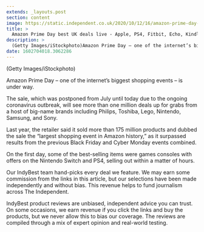 ```yaml
--- 
extends: _layouts.post 
section: content 
image: https://static.independent.co.uk/2020/10/12/16/amazon-prime-day-2020-live-blog-indybest.jpg 
title: > 
  Amazon Prime Day best UK deals live - Apple, PS4, Fitbit, Echo, Kindle, KitchenAid and more offers and sales 
description: > 
  (Getty Images/iStockphoto)Amazon Prime Day – one of the internet’s biggest shopping events – is under way.On the first day, some of the best-selling items were games consoles with offers on the Nintendo Switch and PS4, selling out within a matter of hours.We may earn some commission from the links in this article, but our selections have been made independently and without bias.On some occasions, we earn revenue if you click the links and buy the products, but we never allow this to bias our coverage.The reviews are compiled through a mix of expert opinion and real-world testing. 
date: 1602704018.3062286 
--- 
```

(Getty Images/iStockphoto)

Amazon Prime Day – one of the internet’s biggest shopping events – is under way.

The sale, which was postponed from July until today due to the ongoing coronavirus outbreak, will see more than one million deals up for grabs from a host of big-name brands including Philips, Toshiba, Lego, Nintendo, Samsung, and Sony.

Last year, the retailer said it sold more than 175 million products and dubbed the sale the “largest shopping event in Amazon history,” as it surpassed results from the previous Black Friday and Cyber Monday events combined.

On the first day, some of the best-selling items were games consoles with offers on the Nintendo Switch and PS4, selling out within a matter of hours.

Our IndyBest team hand-picks every deal we feature. We may earn some commission from the links in this article, but our selections have been made independently and without bias. This revenue helps to fund journalism across The Independent.

IndyBest product reviews are unbiased, independent advice you can trust. On some occasions, we earn revenue if you click the links and buy the products, but we never allow this to bias our coverage. The reviews are compiled through a mix of expert opinion and real-world testing.
